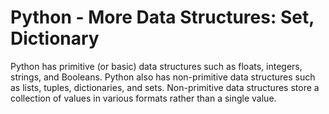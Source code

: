# Python - More Data Structures: Set, Dictionary
Python has primitive (or basic) data structures such as floats, integers, strings, and Booleans. Python also has non-primitive data structures such as lists, tuples, dictionaries, and sets. Non-primitive data structures store a collection of values in various formats rather than a single value.
